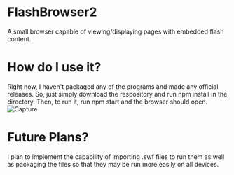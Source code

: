 # FlashBrowser2
A small browser capable of viewing/displaying pages with embedded flash content.

# How do I use it?
Right now, I haven't packaged any of the programs and made any official releases. So, just simply download the respository and run npm install in the directory. Then, to run it,
run npm start and the browser should open.
<br/>![Capture](https://user-images.githubusercontent.com/17104414/124369458-a71aed00-dc31-11eb-9347-e5e126e09e4c.PNG)



# Future Plans?
I plan to implement the capability of importing .swf files to run them as well as packaging the files so that they may be run more easily on all devices.
